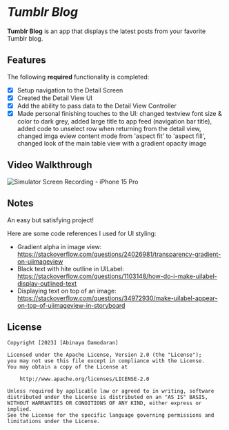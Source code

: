 # *Tumblr Blog*

**Tumblr Blog** is an app that displays the latest posts from your favorite Tumblr blog.

## Features

The following **required** functionality is completed:

- [x] Setup navigation to the Detail Screen
- [x] Created the Detail View UI
- [x] Add the ability to pass data to the Detail View Controller
- [x] Made personal finishing touches to the UI: changed textview font size & color to dark grey, added large title to app feed (navigation bar title), added code to unselect row when returning from the detail view, changed imga eview content mode from 'aspect fit' to 'aspect fill', changed look of the main table view with a gradient opacity image

## Video Walkthrough
![Simulator Screen Recording - iPhone 15 Pro](https://github.com/AbbyDamodaran/Tumblr-2/assets/78409617/d6d61e82-ac4c-4a15-8f68-e84836ff7baa)

## Notes

An easy but satisfying project!

Here are some code references I used for UI styling:
- Gradient alpha in image view: https://stackoverflow.com/questions/24026981/transparency-gradient-on-uiimageview
- Black text with hite outline in UILabel: https://stackoverflow.com/questions/1103148/how-do-i-make-uilabel-display-outlined-text
- Displaying text on top of an image: https://stackoverflow.com/questions/34972930/make-uilabel-appear-on-top-of-uiimageview-in-storyboard


## License

    Copyright [2023] [Abinaya Damodaran]

    Licensed under the Apache License, Version 2.0 (the "License");
    you may not use this file except in compliance with the License.
    You may obtain a copy of the License at

        http://www.apache.org/licenses/LICENSE-2.0

    Unless required by applicable law or agreed to in writing, software
    distributed under the License is distributed on an "AS IS" BASIS,
    WITHOUT WARRANTIES OR CONDITIONS OF ANY KIND, either express or implied.
    See the License for the specific language governing permissions and
    limitations under the License.
